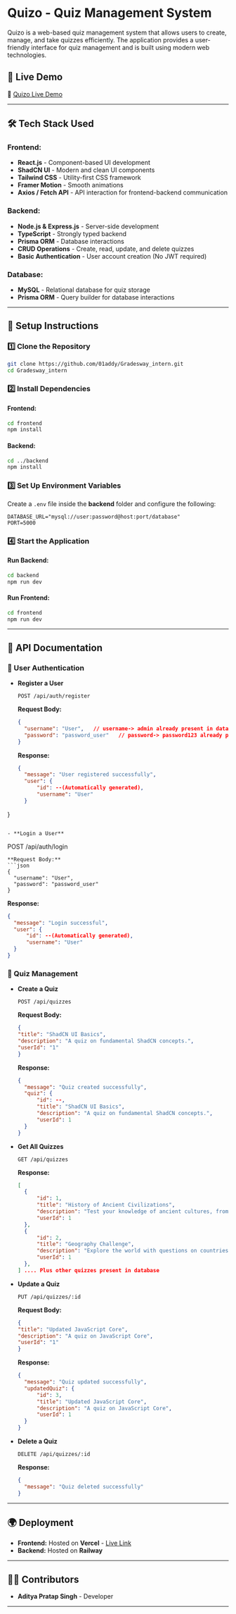 
# Quizo - Quiz Management System

Quizo is a web-based quiz management system that allows users to create, manage, and take quizzes efficiently. The application provides a user-friendly interface for quiz management and is built using modern web technologies.

## 🚀 Live Demo
🔗 [Quizo Live Demo](https://gradesway-intern.vercel.app/)

---

## 🛠 Tech Stack Used

### Frontend:
- **React.js** - Component-based UI development
- **ShadCN UI** - Modern and clean UI components
- **Tailwind CSS** - Utility-first CSS framework
- **Framer Motion** - Smooth animations
- **Axios / Fetch API** - API interaction for frontend-backend communication

### Backend:
- **Node.js & Express.js** - Server-side development
- **TypeScript** - Strongly typed backend
- **Prisma ORM** - Database interactions
- **CRUD Operations** - Create, read, update, and delete quizzes
- **Basic Authentication** - User account creation (No JWT required)

### Database:
- **MySQL** - Relational database for quiz storage
- **Prisma ORM** - Query builder for database interactions

---

## 📜 Setup Instructions

### 1️⃣ Clone the Repository
```sh
git clone https://github.com/01addy/Gradesway_intern.git
cd Gradesway_intern
```

### 2️⃣ Install Dependencies
#### Frontend:
```sh
cd frontend
npm install
```
#### Backend:
```sh
cd ../backend
npm install
```

### 3️⃣ Set Up Environment Variables
Create a `.env` file inside the **backend** folder and configure the following:
```
DATABASE_URL="mysql://user:password@host:port/database" 
PORT=5000
```

### 4️⃣ Start the Application
#### Run Backend:
```sh
cd backend
npm run dev
```
#### Run Frontend:
```sh
cd frontend
npm run dev
```

---

## 📌 API Documentation

### 🔹 User Authentication
- **Register a User**
  ```
  POST /api/auth/register
  ```
  **Request Body:**
  ```json
  {
    "username": "User",   // username-> admin already present in database
    "password": "password_user"   // password-> password123 already present in database
  }
  ```
  **Response:**
  ```json
  {
    "message": "User registered successfully",
    "user": {
        "id": --(Automatically generated),
        "username": "User"
    }
}
  ```

- **Login a User**
  ```
  POST /api/auth/login
  ```
  **Request Body:**
  ```json
  {
    "username": "User",
    "password": "password_user"
  }
  ```
  **Response:**
  ```json
  {
    "message": "Login successful",
    "user": {
        "id": --(Automatically generated),
        "username": "User"
    }
}
  ```

### 🔹 Quiz Management
- **Create a Quiz**
  ```
  POST /api/quizzes
  ```
  **Request Body:**
  ```json
  {
  "title": "ShadCN UI Basics",
  "description": "A quiz on fundamental ShadCN concepts.",
  "userId": "1"
  }
  ```
  **Response:**
  ```json
  {
    "message": "Quiz created successfully",
    "quiz": {
        "id": --,
        "title": "ShadCN UI Basics",
        "description": "A quiz on fundamental ShadCN concepts.",
        "userId": 1
    }
  }
  ```

- **Get All Quizzes**
  ```
  GET /api/quizzes
  ```
  **Response:**
  ```json
  [
    {
        "id": 1,
        "title": "History of Ancient Civilizations",
        "description": "Test your knowledge of ancient cultures, from the Egyptians to the Mayans. Can you name the pharaohs, gods, and events that shaped the ancient world?",
        "userId": 1
    },
    {
        "id": 2,
        "title": "Geography Challenge",
        "description": "Explore the world with questions on countries, capitals, landmarks, and natural wonders. How well do you know the globe?",
        "userId": 1
    },
  ] .... Plus other quizzes present in database 
  ```

- **Update a Quiz**
  ```
  PUT /api/quizzes/:id
  ```
  **Request Body:**
  ```json
  {
  "title": "Updated JavaScript Core",
  "description": "A quiz on JavaScript Core",
  "userId": "1"
  }
  ```
  **Response:**
  ```json
  {
    "message": "Quiz updated successfully",
    "updatedQuiz": {
        "id": 3,
        "title": "Updated JavaScript Core",
        "description": "A quiz on JavaScript Core",
        "userId": 1
    }
  }
  ```

- **Delete a Quiz**
  ```
  DELETE /api/quizzes/:id
  ```
  **Response:**
  ```json
  {
    "message": "Quiz deleted successfully"
  }
  ```

---

## 🌍 Deployment

- **Frontend:** Hosted on **Vercel** - [Live Link](https://gradesway-intern.vercel.app/)
- **Backend:** Hosted on **Railway** 

---

## 👨‍💻 Contributors
- **Aditya Pratap Singh** - Developer

---
